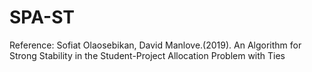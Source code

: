 # SPA-ST
Reference:
Sofiat Olaosebikan, David Manlove.(2019). An Algorithm for Strong Stability in the Student-Project Allocation Problem with Ties
